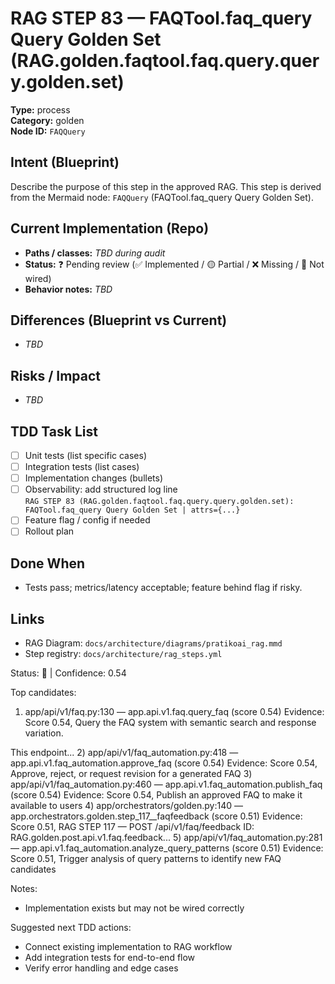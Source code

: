 # RAG STEP 83 — FAQTool.faq_query Query Golden Set (RAG.golden.faqtool.faq.query.query.golden.set)

**Type:** process  
**Category:** golden  
**Node ID:** `FAQQuery`

## Intent (Blueprint)
Describe the purpose of this step in the approved RAG. This step is derived from the Mermaid node: `FAQQuery` (FAQTool.faq_query Query Golden Set).

## Current Implementation (Repo)
- **Paths / classes:** _TBD during audit_
- **Status:** ❓ Pending review (✅ Implemented / 🟡 Partial / ❌ Missing / 🔌 Not wired)
- **Behavior notes:** _TBD_

## Differences (Blueprint vs Current)
- _TBD_

## Risks / Impact
- _TBD_

## TDD Task List
- [ ] Unit tests (list specific cases)
- [ ] Integration tests (list cases)
- [ ] Implementation changes (bullets)
- [ ] Observability: add structured log line  
  `RAG STEP 83 (RAG.golden.faqtool.faq.query.query.golden.set): FAQTool.faq_query Query Golden Set | attrs={...}`
- [ ] Feature flag / config if needed
- [ ] Rollout plan

## Done When
- Tests pass; metrics/latency acceptable; feature behind flag if risky.

## Links
- RAG Diagram: `docs/architecture/diagrams/pratikoai_rag.mmd`
- Step registry: `docs/architecture/rag_steps.yml`


<!-- AUTO-AUDIT:BEGIN -->
Status: 🔌  |  Confidence: 0.54

Top candidates:
1) app/api/v1/faq.py:130 — app.api.v1.faq.query_faq (score 0.54)
   Evidence: Score 0.54, Query the FAQ system with semantic search and response variation.

This endpoint...
2) app/api/v1/faq_automation.py:418 — app.api.v1.faq_automation.approve_faq (score 0.54)
   Evidence: Score 0.54, Approve, reject, or request revision for a generated FAQ
3) app/api/v1/faq_automation.py:460 — app.api.v1.faq_automation.publish_faq (score 0.54)
   Evidence: Score 0.54, Publish an approved FAQ to make it available to users
4) app/orchestrators/golden.py:140 — app.orchestrators.golden.step_117__faqfeedback (score 0.51)
   Evidence: Score 0.51, RAG STEP 117 — POST /api/v1/faq/feedback
ID: RAG.golden.post.api.v1.faq.feedback...
5) app/api/v1/faq_automation.py:281 — app.api.v1.faq_automation.analyze_query_patterns (score 0.51)
   Evidence: Score 0.51, Trigger analysis of query patterns to identify new FAQ candidates

Notes:
- Implementation exists but may not be wired correctly

Suggested next TDD actions:
- Connect existing implementation to RAG workflow
- Add integration tests for end-to-end flow
- Verify error handling and edge cases
<!-- AUTO-AUDIT:END -->